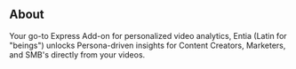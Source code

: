 ## About

Your go-to Express Add-on for personalized video analytics, Entia (Latin for "beings") unlocks Persona-driven insights for Content Creators, Marketers, and SMB's directly from your videos.